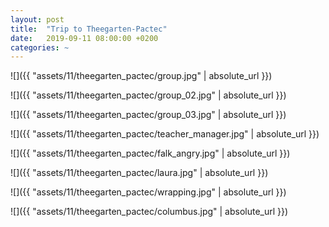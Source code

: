 ```yaml
---
layout: post
title:  "Trip to Theegarten-Pactec"
date:   2019-09-11 08:00:00 +0200
categories: ~
---
```


![]({{ "assets/11/theegarten_pactec/group.jpg" | absolute_url }})

![]({{ "assets/11/theegarten_pactec/group_02.jpg" | absolute_url }})

![]({{ "assets/11/theegarten_pactec/group_03.jpg" | absolute_url }})

![]({{ "assets/11/theegarten_pactec/teacher_manager.jpg" | absolute_url }})

![]({{ "assets/11/theegarten_pactec/falk_angry.jpg" | absolute_url }})

![]({{ "assets/11/theegarten_pactec/laura.jpg" | absolute_url }})

![]({{ "assets/11/theegarten_pactec/wrapping.jpg" | absolute_url }})

![]({{ "assets/11/theegarten_pactec/columbus.jpg" | absolute_url }})
